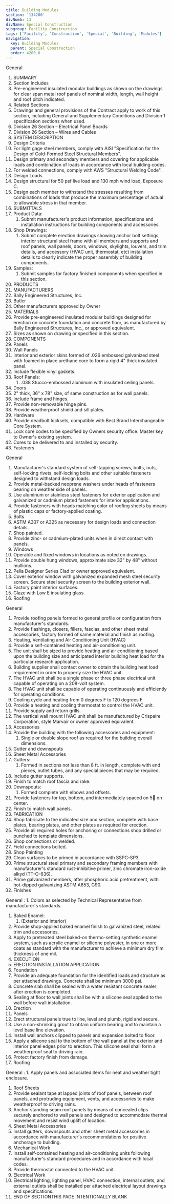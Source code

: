 ```yaml
---
title: Building Modules
section: '134200'
divNumb: 13
divName: Special Construction
subgroup: Facility Construction
tags: ['Facility', 'Construction', 'Special', 'Building', 'Modules']
navigation:
  key: Building Modules
  parent: Special Construction
  order: 4200.0
---
```



General
   1. SUMMARY
   1. Section Includes
   1. Pre-engineered insulated modular buildings as shown on the drawings for clear span metal roof panels of nominal width, length, wall height and roof pitch indicated.
   1. Related Sections
   1. Drawings and general provisions of the Contract apply to work of this section, including General and Supplementary Conditions and Division 1 specification sections when used.
   1. Division 26 Section – Electrical Panel Boards
   1. Division 26 Section – Wires and Cables
   1. SYSTEM DESCRIPTION
   1. Design Criteria
   1. For light gage steel members, comply with AISI "Specification for the Design of Cold-Formed Steel Structural Members".
   1. Design primary and secondary members and covering for applicable loads and combination of loads in accordance with local building codes.
   1. For welded connections, comply with AWS "Structural Welding Code".
   1. Design Loads
   1. Design structural for 50 psf live load and 130 mph wind load, Exposure C.
   1. Design each member to withstand the stresses resulting from combinations of loads that produce the maximum percentage of actual to allowable stress in that member.
   1. SUBMITTALS
   1. Product Data:
      1. Submit manufacturer's product information, specifications and installation instructions for building components and accessories.
   1. Shop Drawings:
      1. Submit complete erection drawings showing anchor bolt settings, interior structural steel frame with all members and supports and roof panels, wall panels, doors, windows, skylights, louvers, and trim details, and accessory (HVAC unit, thermostat, etc) installation details to clearly indicate the proper assembly of building components.
   1. Samples:
      1. Submit samples for factory finished components when specified in this section.
   1. PRODUCTS
   1. MANUFACTURERS
   1. Bally Engineered Structures, Inc.
   1. Butler
   1. Other manufacturers approved by Owner
   1. MATERIALS
   1. Provide pre-engineered insulated modular buildings designed for erection on concrete foundation and concrete floor, as manufactured by Bally Engineered Structures, Inc., or approved equivalent.
   1. Sizes as shown on drawing or specified in this section.
   1. COMPONENTS
   1. Panels
   1. Wall Panels
   1. Interior and exterior skins formed of .026 embossed galvanized steel with foamed in place urethane core to form a rigid 4" thick insulated panel.
   1. Include flexible vinyl gaskets.
   1. Roof Panels:
      1. .038 Stucco-embossed aluminum with insulated ceiling panels.
   1. Doors
   1. 2" thick, 36" x 78" size, of same construction as for wall panels.
   1. Include frame and hinges.
   1. Provide non-removable hinge pins.
   1. Provide weatherproof shield and sill plates.
   1. Hardware
   1. Provide deadbolt locksets, compatible with Best Brand Interchangeable Core System.
   1. Lock core codes to be specified by Owners security office. Master key to Owner's existing system.
   1. Cores to be delivered to and installed by security.
   1. Fasteners

General
   1. Manufacturer's standard system of self-tapping screws, bolts, nuts, self-locking rivets, self-locking bolts and other suitable fasteners designed to withstand design loads.
   1. Provide metal-backed neoprene washers under heads of fasteners bearing on weather side of panels.
   1. Use aluminum or stainless steel fasteners for exterior application and galvanized or cadmium plated fasteners for interior applications.
   1. Provide fasteners with heads matching color of roofing sheets by means of plastic caps or factory-applied coating.
   1. Bolts
   1. ASTM A307 or A325 as necessary for design loads and connection details.
   1. Shop painted.
   1. Provide zinc- or cadmium-plated units when in direct contact with panels.
   1. Windows
   1. Operable and fixed windows in locations as noted on drawings.
   1. Provide double hung windows, approximate size 32" by 48" without mullions.
   1. Pella Designer Series Clad or owner approved equivalent.
   1. Cover exterior window with galvanized expanded mesh steel security screen. Secure steel security screen to the building exterior wall.
   1. Factory paint interior surfaces.
   1. Glaze with Low E insulating glass.
   1. Roofing

General
   1. Provide roofing panels formed to general profile or configuration from manufacturer's standards.
   1. Provide flashings, closers, fillers, fascias, and other sheet metal accessories, factory formed of same material and finish as roofing.
   1. Heating, Ventilating and Air Conditioning Unit (HVAC)
   1. Provide a self-contained heating and air-conditioning unit.
   1. The unit shall be sized to provide heating and air conditioning based upon the building size and anticipated interior building heat load for the particular research application.
   1. Building supplier shall contact owner to obtain the building heat load requirement in order to properly size the HVAC unit.
   1. The HVAC unit shall be a single phase or three phase electrical unit capable of operating on a 208-volt system.
   1. The HVAC unit shall be capable of operating continuously and efficiently for operating conditions.
   1. Cooling cycle and heating from 0 degrees F to 120 degrees F.
   1. Provide a heating and cooling thermostat to control the HVAC unit.
   1. Provide supply and return grills.
   1. The vertical wall mount HVAC unit shall be manufactured by Crispaire Corporation, style Marvair or owner approved equivalent.
   1. Accessories
   1. Provide the building with the following accessories and equipment:
      1. Single or double slope roof as required for the building overall dimensions.
   1. Gutter and downspouts
   1. Sheet Metal Accessories
   1. Gutters:
      1. Formed in sections not less than 8 ft. in length, complete with end pieces, outlet tubes, and any special pieces that may be required.
   1. Include gutter supports.
   1. Finish to match roof fascia and rake.
   1. Downspouts:
      1. Formed complete with elbows and offsets.
   1. Provide fasteners for top, bottom, and intermediately spaced on 5 on center.
   1. Finish to match wall panels.
   1. FABRICATION
   1. Shop fabricate to the indicated size and section, complete with base plates, bearing plates, and other plates as required for erection.
   1. Provide all required holes for anchoring or connections shop drilled or punched to template dimensions.
   1. Shop connections or welded.
   1. Field connections bolted.
   1. Shop Painting
   1. Clean surfaces to be primed in accordance with SSPC-SP3.
   1. Prime structural steel primary and secondary framing members with manufacturer's standard rust-inhibitive primer, zinc chromate iron-oxide alkyd (TT-O-636).
   1. Prime galvanized members, after phosphoric acid pretreatment, with hot-dipped galvanizing ASTM A653, G90.
   1. Finishes

General
:
      1. Colors as selected by Technical Representative from manufacturer's standards.
   1. Baked Enamel:
      1. (Exterior and interior)
   1. Provide shop-applied baked enamel finish to galvanized steel, related trim and accessories.
   1. Apply to pretreated steel baked-on thermo-setting synthetic enamel system, such as acrylic enamel or silicone polyester, in one or more coats as standard with the manufacturer to achieve a minimum dry film thickness of one mil.
   1. EXECUTION
   1. ERECTION INSTALLATION APPLICATION
   1. Foundation
   1. Provide an adequate foundation for the identified loads and structure as per attached drawings. Concrete shall be minimum 3000 psi.
   1. Concrete slab shall be sealed with a water resistant concrete sealer after erection is completed.
   1. Sealing at floor to wall joints shall be with a silicone seal applied to the wall before wall installation.
   1. Erection
   1. Panels
   1. Erect structural panels true to line, level and plumb, rigid and secure.
   1. Use a non-shrinking grout to obtain uniform bearing and to maintain a level base line elevation.
   1. Install wall anchors clipped to panels and expansion bolted to floor.
   1. Apply a silicone seal to the bottom of the wall panel at the exterior and interior panel edges prior to erection. This silicone seal shall form a weatherproof seal to driving rain.
   1. Protect factory finish from damage.
   1. Roofing

General
:
      1. Apply panels and associated items for neat and weather tight enclosure.
   1. Roof Sheets
   1. Provide sealant tape at lapped joints of roof panels, between roof panels, and protruding equipment, vents, and accessories to make weatherproof to driving rains.
   1. Anchor standing seam roof panels by means of concealed clips securely anchored to wall panels and designed to accommodate thermal movement and resist wind uplift of location.
   1. Sheet Metal Accessories
   1. Install gutters, downspouts and other sheet metal accessories in accordance with manufacturer's recommendations for positive anchorage to building.
   1. Mechanical Work
   1. Install self-contained heating and air-conditioning units following manufacturer's standard procedures and in accordance with local codes.
   1. Provide thermostat connected to the HVAC unit.
   1. Electrical Work
   1. Electrical lighting, lighting panel, HVAC connection, internal outlets, and external outlets shall be installed per attached electrical layout drawings and specifications.
1. END OF SECTIONTHIS PAGE INTENTIONALLY BLANK


